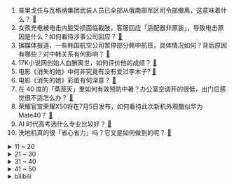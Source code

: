 1. 普里戈任与瓦格纳集团武装人员已全部从俄南部军区司令部撤离，这意味着什么？ [:link:](https://www.zhihu.com/question/608395500)
2. 女孩充电被电击内脏受损面临截肢，客服回应「适配器非原装」，导致电击原因是什么？如何看待涉事公司回应？ [:link:](https://www.zhihu.com/question/608412173)
3. 据媒体报道，一些韩国航空公司暂停部分韩中航班，具体情况如何？背后原因有哪些？对中韩关系有何影响？ [:link:](https://www.zhihu.com/question/608449825)
4. 17K小说网创始人血酬离世，如何评价他的成绩？ [:link:](https://www.zhihu.com/question/608360754)
5. 电影《消失的她》中何非究竟有没有爱过李木子? [:link:](https://www.zhihu.com/question/608375304)
6. 电影《消失的她》彩蛋有何深意？ [:link:](https://www.zhihu.com/question/608094853)
7. 在 40 度的「蒸笼天」里如何有效预防中暑？办公室空调开的很低，出门后感觉很不适怎么办？ [:link:](https://www.zhihu.com/question/608254725)
8. 荣耀官宣荣耀X50将在7月5日发布，如何看待此次新机外观酷似华为Mate40？ [:link:](https://www.zhihu.com/question/608442372)
9. AI 时代高考选什么专业比较好？ [:link:](https://www.zhihu.com/question/608329532)
10. 洗地机真的很「省心省力」吗？它又是如何做到的呢？ [:link:](https://www.zhihu.com/question/486939718)
<details>
<summary>11 ~ 20</summary>

11. 瓦格纳「企图叛乱」后，美欧对俄罗斯局势保持沉默，如何解读西方这一态度？ [:link:](https://www.zhihu.com/question/608482890)
12. 曝罗斯将成自由球员，尼克斯拒绝 1560 万球队选项，你认为他下赛季会加盟哪支球队？ [:link:](https://www.zhihu.com/question/608399060)
13. 秦刚会见俄罗斯副外长鲁登科，同他就中俄关系及共同关心的国际和地区问题交换意见，哪些信息值得关注？ [:link:](https://www.zhihu.com/question/608493092)
14. 国务院成立宁夏银川富洋烧烤店「6·21」特别重大燃气爆炸事故调查组，有哪些信息值得关注？ [:link:](https://www.zhihu.com/question/608439574)
15. 你家乡和你所生活地方的天气、气候，与小时候有了哪些变化？ [:link:](https://www.zhihu.com/question/608283237)
16. 熬夜最伤害哪里？ [:link:](https://www.zhihu.com/question/498308126)
17. 历史上有没有一开始无人看他写的文章小说，后面却成了大文豪的作家？ [:link:](https://www.zhihu.com/question/607992884)
18. 如何看待第 28 届白玉兰奖获奖名单《狂飙》三提零中？ [:link:](https://www.zhihu.com/question/608166845)
19. 光年之外联合创始人王慧文因个人健康问题暂时休养、辞任美团董事，将会对公司运营造成哪些影响？ [:link:](https://www.zhihu.com/question/608524050)
20. 连续高温中暑人数激增，医生提示称「警惕热射病，坚持好的生活习惯」，如何看待此事？高温天气如何防暑？ [:link:](https://www.zhihu.com/question/608473030)
</details>
<details>
<summary>21 ~ 30</summary>

21. 读预科是一种什么体验？ [:link:](https://www.zhihu.com/question/65180289)
22. 消息称美情报部门 6 月中旬已得知瓦格纳计划，如何看待这一消息的真实性？透露了哪些信息？ [:link:](https://www.zhihu.com/question/608485451)
23. 端午档总票房破 9 亿，暂列影史第二，如何评价这一票房成绩？你去影院看了哪部电影？ [:link:](https://www.zhihu.com/question/608300528)
24. 2023 LPL 夏季赛 RA 1:2 不敌 EDG，如何评价这场比赛？ [:link:](https://www.zhihu.com/question/608499014)
25. 行测和申论该怎么复习？ [:link:](https://www.zhihu.com/question/450128517)
26. 高考失利，考的很差，我该怎么办？ [:link:](https://www.zhihu.com/question/328678851)
27. 你养的猫喜欢跟你睡觉吗？ [:link:](https://www.zhihu.com/question/437305149)
28. 工作原因不能天天陪在孩子身边会对她造成什么影响吗？作为妈妈应该怎么做？ [:link:](https://www.zhihu.com/question/603312800)
29. 玩命准备考研是一种什么体验？ [:link:](https://www.zhihu.com/question/599782667)
30. 有什么办法让自己在亲密关系中不过度依赖？ [:link:](https://www.zhihu.com/question/607641187)
</details>
<details>
<summary>31 ~ 40</summary>

31. 黑客 George Hotz 爆料 GPT-4 由 8 个 MoE 模型组成，真的吗？ [:link:](https://www.zhihu.com/question/607812079)
32. 下雨天的时候，如果可以闪现，最适合出现在哪个城市？ [:link:](https://www.zhihu.com/question/603314154)
33. 你，为什么依然喜欢读纸质书？ [:link:](https://www.zhihu.com/question/605795425)
34. 「心静自然凉」这个说法到底有没有科学依据？ [:link:](https://www.zhihu.com/question/608254480)
35. 电影《消失的她》里反复出现梵高的「星空」有什么寓意？ [:link:](https://www.zhihu.com/question/607992980)
36. 玩密室逃脱时有哪些有趣的经历？ [:link:](https://www.zhihu.com/question/335559873)
37. 一年级小孩总是记不住生字，总是前面教了，过一会就忘了，怎么做才能让他提高记忆力，记住生字？ [:link:](https://www.zhihu.com/question/606123938)
38. Apple pencil值得买吗？还是买一只普通的电容笔就好？ [:link:](https://www.zhihu.com/question/423689504)
39. 看完电影《我爱你！》带给了你哪些人生感悟？ [:link:](https://www.zhihu.com/question/607681359)
40. 2023 山东高考分数线公布，普通类一段 443，特招线 520，如何评价山东分数线？ [:link:](https://www.zhihu.com/question/607974487)
</details>
<details>
<summary>41 ~ 50</summary>

41. 如何看待 2023 年江苏高考理科 600 分以上三万多人？ [:link:](https://www.zhihu.com/question/608323244)
42. 单独去旅行会经常遇到危险的事情吗？ [:link:](https://www.zhihu.com/question/606863287)
43. 钻石价格大跌，分析人士称钻石价格或将进一步跳水，受哪些因素影响？如何解读？ [:link:](https://www.zhihu.com/question/608252259)
44. 五年来「最火」最火端午收官，机票、酒店、景区门票订单量均超 2019 年同期，哪些信息值得关注？ [:link:](https://www.zhihu.com/question/608421262)
45. 从整个宇宙来看，人类有无可能已经点错了科技树？ [:link:](https://www.zhihu.com/question/36247563)
46. 如何查询自己往年高考成绩？ [:link:](https://www.zhihu.com/question/329089828)
47. 暑假来了，外出长途自驾时，要注意哪些安全隐患？ [:link:](https://www.zhihu.com/question/606716238)
48. 有哪些旅行地「不要门票，随缘走走停停」也能很美很充实？ [:link:](https://www.zhihu.com/question/607470061)
49. 如果孩子注意到同学每天都换新鞋，她自己却没有。如何引导孩子正确的看待这个问题，还不伤害她的自尊心？ [:link:](https://www.zhihu.com/question/602680415)
50. 当初是为什么报了数学专业?现在怎么样？ [:link:](https://www.zhihu.com/question/607812231)
</details><details>
<summary>bilibili</summary>

</details>